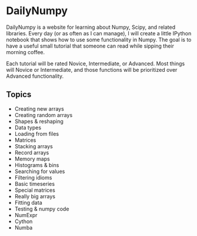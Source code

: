 DailyNumpy
==========

DailyNumpy is a website for learning about Numpy, Scipy, and 
related libraries.  Every day (or as often as I can manage), I
will create a little IPython notebook that shows how to use
some functionality in Numpy.  The goal is to have a useful
small tutorial that someone can read while sipping their morning
coffee.

Each tutorial will be rated Novice, Intermediate, or Advanced.
Most things will Novice or Intermediate, and those functions
will be prioritized over Advanced functionality.


Topics
------

 * Creating new arrays
 * Creating random arrays
 * Shapes & reshaping
 * Data types
 * Loading from files
 * Matrices
 * Stacking arrays
 * Record arrays
 * Memory maps
 * Histograms & bins
 * Searching for values
 * Filtering idioms
 * Basic timeseries
 * Special matrices
 * Really big arrays
 * Fitting data
 * Testing & numpy code
 * NumExpr
 * Cython
 * Numba
